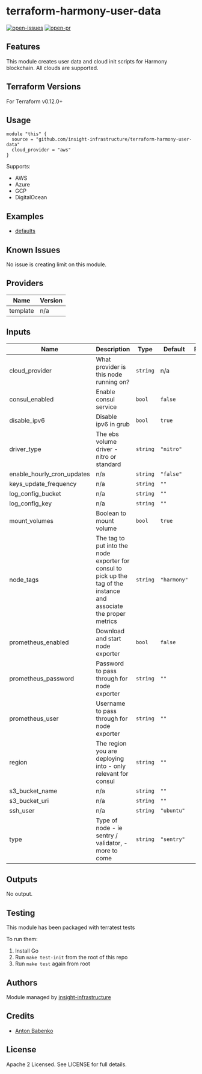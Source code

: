 # terraform-harmony-user-data

[![open-issues](https://img.shields.io/github/issues-raw/insight-infrastructure/terraform-harmony-user-data?style=for-the-badge)](https://github.com/insight-infrastructure/terraform-harmony-user-data/issues)
[![open-pr](https://img.shields.io/github/issues-pr-raw/insight-infrastructure/terraform-harmony-user-data?style=for-the-badge)](https://github.com/insight-infrastructure/terraform-harmony-user-data/pulls)

## Features

This module creates user data and cloud init scripts for Harmony blockchain. All clouds are supported. 

## Terraform Versions

For Terraform v0.12.0+

## Usage

```hcl-terraform
module "this" {
  source = "github.com/insight-infrastructure/terraform-harmony-user-data"
  cloud_provider = "aws"
}
```

Supports:
- AWS 
- Azure
- GCP 
- DigitalOcean 

## Examples

- [defaults](https://github.com/insight-infrastructure/terraform-harmony-user-data/tree/master/examples/defaults)

## Known  Issues
No issue is creating limit on this module.

<!-- BEGINNING OF PRE-COMMIT-TERRAFORM DOCS HOOK -->
## Providers

| Name | Version |
|------|---------|
| template | n/a |

## Inputs

| Name | Description | Type | Default | Required |
|------|-------------|------|---------|:-----:|
| cloud\_provider | What provider is this node running on? | `string` | n/a | yes |
| consul\_enabled | Enable consul service | `bool` | `false` | no |
| disable\_ipv6 | Disable ipv6 in grub | `bool` | `true` | no |
| driver\_type | The ebs volume driver - nitro or standard | `string` | `"nitro"` | no |
| enable\_hourly\_cron\_updates | n/a | `string` | `"false"` | no |
| keys\_update\_frequency | n/a | `string` | `""` | no |
| log\_config\_bucket | n/a | `string` | `""` | no |
| log\_config\_key | n/a | `string` | `""` | no |
| mount\_volumes | Boolean to mount volume | `bool` | `true` | no |
| node\_tags | The tag to put into the node exporter for consul to pick up the tag of the instance and associate the proper metrics | `string` | `"harmony"` | no |
| prometheus\_enabled | Download and start node exporter | `bool` | `false` | no |
| prometheus\_password | Password to pass through for node exporter | `string` | `""` | no |
| prometheus\_user | Username to pass through for node exporter | `string` | `""` | no |
| region | The region you are deploying into - only relevant for consul | `string` | `""` | no |
| s3\_bucket\_name | n/a | `string` | `""` | no |
| s3\_bucket\_uri | n/a | `string` | `""` | no |
| ssh\_user | n/a | `string` | `"ubuntu"` | no |
| type | Type of node - ie sentry / validator, - more to come | `string` | `"sentry"` | no |

## Outputs

No output.

<!-- END OF PRE-COMMIT-TERRAFORM DOCS HOOK -->

## Testing
This module has been packaged with terratest tests

To run them:

1. Install Go
2. Run `make test-init` from the root of this repo
3. Run `make test` again from root

## Authors

Module managed by [insight-infrastructure](https://github.com/insight-infrastructure)

## Credits

- [Anton Babenko](https://github.com/antonbabenko)

## License

Apache 2 Licensed. See LICENSE for full details.